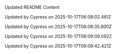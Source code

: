 Updated README Content

Updated by Cypress on 2025-10-17T06:08:02.461Z

Updated by Cypress on 2025-10-17T06:08:35.800Z

Updated by Cypress on 2025-10-17T06:09:09.092Z

Updated by Cypress on 2025-10-17T06:09:42.421Z